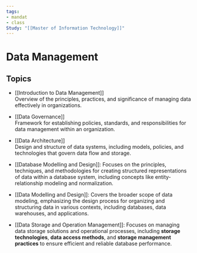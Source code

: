 ```yaml
---
tags:
- mandat
- class
Study: "[[Master of Information Technology]]"
---
```


# Data Management

## Topics

-  [[Introduction to Data Management]]  
    Overview of the principles, practices, and significance of managing data effectively in organizations.
    
-  [[Data Governance]]  
    Framework for establishing policies, standards, and responsibilities for data management within an organization.
    
-  [[Data Architecture]]  
    Design and structure of data systems, including models, policies, and technologies that govern data flow and storage.

- [[Database Modelling and Design]]: 
	Focuses on the principles, techniques, and methodologies for creating structured representations of data within a database system, including concepts like entity-relationship modeling and normalization.
	
- [[Data Modelling and Design]]: 
	Covers the broader scope of data modeling, emphasizing the design process for organizing and structuring data in various contexts, including databases, data warehouses, and applications.

- [[Data Storage and Operation Management]]: 
	Focuses on managing data storage solutions and operational processes, including **storage technologies**, **data access methods**, and **storage management practices** to ensure efficient and reliable database performance.
